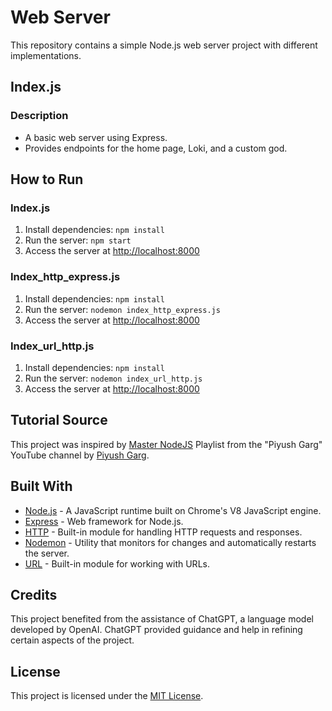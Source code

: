 # Web Server

This repository contains a simple Node.js web server project with different implementations.

## Index.js

### Description

- A basic web server using Express.
- Provides endpoints for the home page, Loki, and a custom god.

## How to Run

### Index.js

1. Install dependencies: `npm install`
2. Run the server: `npm start`
3. Access the server at [http://localhost:8000](http://localhost:8000)

### Index_http_express.js

1. Install dependencies: `npm install`
2. Run the server: `nodemon index_http_express.js`
3. Access the server at [http://localhost:8000](http://localhost:8000)

### Index_url_http.js

1. Install dependencies: `npm install`
2. Run the server: `nodemon index_url_http.js`
3. Access the server at [http://localhost:8000](http://localhost:8000)

## Tutorial Source

This project was inspired by [Master NodeJS](https://youtube.com/playlist?list=PLinedj3B30sDby4Al-i13hQJGQoRQDfPo&si=LiA7gqdSMZ2JwUkc) Playlist from the "Piyush Garg" YouTube channel by [Piyush Garg](https://www.youtube.com/@piyushgargdev).

## Built With

- [Node.js](https://nodejs.org/) - A JavaScript runtime built on Chrome's V8 JavaScript engine.
- [Express](https://expressjs.com/) - Web framework for Node.js.
- [HTTP](https://nodejs.org/api/http.html) - Built-in module for handling HTTP requests and responses.
- [Nodemon](https://nodemon.io/) - Utility that monitors for changes and automatically restarts the server.
- [URL](https://nodejs.org/api/url.html) - Built-in module for working with URLs.

## Credits

This project benefited from the assistance of ChatGPT, a language model developed by OpenAI. ChatGPT provided guidance and help in refining certain aspects of the project.

## License

This project is licensed under the [MIT License](LICENSE).
